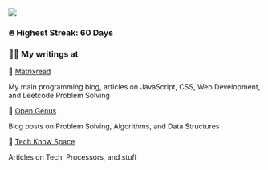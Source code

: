 <img align="center" src="https://raw.githubusercontent.com/abhiramready/AbhiramWrites/master/Images/AbhiramWrites.png"/>

### 🔥 Highest Streak: 60 Days

### 👨‍🚀 My writings at

📍 [Matrixread](https://matrixread.com/author/abhi/)

My main programming blog, articles on JavaScript, CSS, Web Development, and Leetcode Problem Solving

📍 [Open Genus](https://iq.opengenus.org/author/abhiram/)

Blog posts on Problem Solving, Algorithms, and Data Structures

📍 [Tech Know Space](https://techknowspace.wordpress.com/author/abhiramreddy31/)

Articles on Tech, Processors, and stuff
